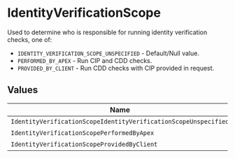 # IdentityVerificationScope

Used to determine who is responsible for running identity verification checks, one of:
- `IDENTITY_VERIFICATION_SCOPE_UNSPECIFIED` - Default/Null value.
- `PERFORMED_BY_APEX` - Run CIP and CDD checks.
- `PROVIDED_BY_CLIENT` - Run CDD checks with CIP provided in request.


## Values

| Name                                                            | Value                                                           |
| --------------------------------------------------------------- | --------------------------------------------------------------- |
| `IdentityVerificationScopeIdentityVerificationScopeUnspecified` | IDENTITY_VERIFICATION_SCOPE_UNSPECIFIED                         |
| `IdentityVerificationScopePerformedByApex`                      | PERFORMED_BY_APEX                                               |
| `IdentityVerificationScopeProvidedByClient`                     | PROVIDED_BY_CLIENT                                              |
